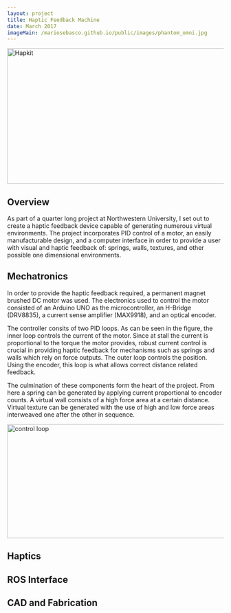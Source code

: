 ```yaml
---
layout: project
title: Haptic Feedback Machine
date: March 2017
imageMain: /mariosebasco.github.io/public/images/phantom_omni.jpg
---
```


<img src="/mariosebasco.github.io/public/images/hapkit.jpg" alt="Hapkit" style="width:800px;height:316px;">

## Overview

   As part of a quarter long project at Northwestern University, I set out to create a haptic feedback device capable of generating numerous virtual environments. The project incorporates PID control of a motor, an easily manufacturable design, and a computer interface in order to provide a user with visual and haptic feedback of: springs, walls, textures, and other possible one dimensional environments.

## Mechatronics

In order to provide the haptic feedback required, a permanent magnet brushed DC motor was used.
The electronics used to control the motor consisted of an Arduino UNO as the microcontroller, an H-Bridge (DRV8835), a current sense amplifier (MAX9918), and an optical encoder.

The controller consits of two PID loops. As can be seen in the figure, the inner loop controls the current of the motor. Since at stall the current is proportional to the torque the motor provides, robust current control is crucial in providing haptic feedback for mechanisms such as springs and walls which rely on force outputs. The outer loop controls the position. Using the encoder, this loop is what allows correct distance related feedback.

The culmination of these components form the heart of the project. From here a spring can be generated by applying current proportional to encoder counts. A virtual wall consists of a high force area at a certain distance. Virtual texture can be generated with the use of high and low force areas interweaved one after the other in sequence.

<img src="/mariosebasco.github.io/public/images/controlLoop.png" alt="control loop" style="width:800px;height:266px;">

## Haptics


## ROS Interface


## CAD and Fabrication